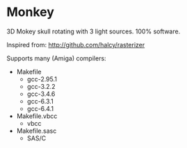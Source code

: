 # Monkey

3D Mokey skull rotating with 3 light sources. 100% software.

Inspired from: http://github.com/halcy/rasterizer

Supports many (Amiga) compilers:
* Makefile
	* gcc-2.95.1
	* gcc-3.2.2
	* gcc-3.4.6
	* gcc-6.3.1
	* gcc-6.4.1
* Makefile.vbcc
	* vbcc
* Makefile.sasc
	*  SAS/C
